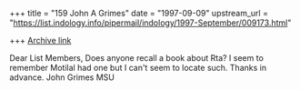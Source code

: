 +++
title = "159 John A Grimes"
date = "1997-09-09"
upstream_url = "https://list.indology.info/pipermail/indology/1997-September/009173.html"

+++
[Archive link](https://list.indology.info/pipermail/indology/1997-September/009173.html)

Dear List Members,
   Does anyone recall a book about Rta? I seem to remember Motilal had one but
I can't seem to locate such.
   Thanks in advance.
   John Grimes
   MSU




